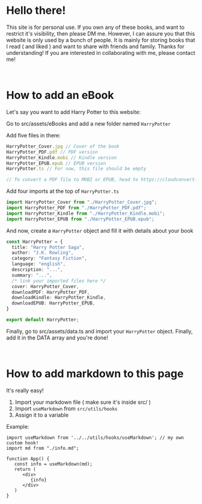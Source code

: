 # Hello there!

This site is for personal use. If you own any of these books, and want to restrict it's visibility, then please DM me. However, I can assure you that this website is only used by a bunch of people. It is mainly for storing books that I read ( and liked ) and want to share with friends and family. Thanks for understanding!
If you are interested in collaborating with me, please contact me!

<br>

# How to add an eBook

Let's say you want to add Harry Potter to this website:

Go to src/assets/eBooks and add a new folder named `HarryPotter`

Add five files in there:


```ts
HarryPotter_Cover.jpg // Cover of the book
HarryPotter_PDF.pdf // PDF version
HarryPotter_Kindle.mobi // Kindle version
HarryPotter_EPUB.epub // EPUB version
HarryPotter.ts // For now, this file should be empty

// To convert a PDF file to MOBI or EPUB, head to https://cloudconvert.com
```

Add four imports at the top of `HarryPotter.ts`

```ts
import HarryPotter_Cover from "./HarryPotter_Cover.jpg";
import HarryPotter_PDF from "./HarryPotter_PDF.pdf";
import HarryPotter_Kindle from "./HarryPotter_Kindle.mobi";
import HarryPotter_EPUB from "./HarryPotter_EPUB.epub";
```

And now, create a `HarryPotter` object and fill it with details about your book

```ts
const HarryPotter = {
  title: "Harry Potter Saga",
  author: "J.K. Rowling",
  category: "Fantasy Fiction",
  language: "english",
  description: "...",
  summary: "...",
  /* link your imported files here */
  cover: HarryPotter_Cover, 
  downloadPDF: HarryPotter_PDF,
  downloadKindle: HarryPotter_Kindle,
  downloadEPUB: HarryPotter_EPUB,
}

export default HarryPotter;
```

Finally, go to src/assets/data.ts and import your `HarryPotter` object. Finally, add it in the DATA array and you're done!

<br>

# How to add markdown to this page

It's really easy!

1. Import your markdown file ( make sure it's inside src/ )
2. Import `useMarkdown` from `src/utils/hooks`
3. Assign it to a variable

Example: 

```tsx
import useMarkdown from '../../utils/hooks/useMarkdown'; // my own custom hook!
import md from "./info.md";

function App() {
   const info = useMarkdown(md);
   return (
      <div>
         {info}
      </div>
   )
}
```